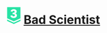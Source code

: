 # [![](../../../../assets/24q3/tier/18.svg)](https://solved.ac/contribute/5372) [Bad Scientist](https://www.acmicpc.net/problem/5372)
